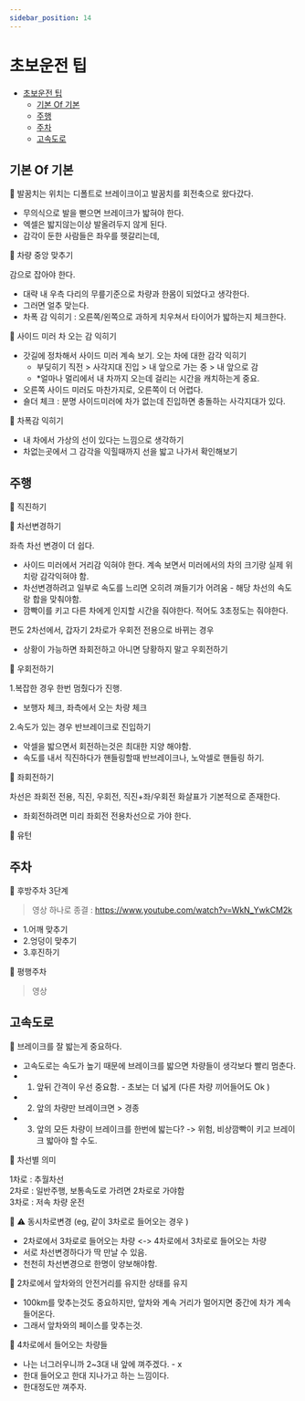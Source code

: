 ```yaml
---
sidebar_position: 14
---
```


# 초보운전 팁    


- [초보운전 팁](#초보운전-팁)
  - [기본 Of 기본](#기본-of-기본)
  - [주행](#주행)
  - [주차](#주차)
  - [고속도로](#고속도로)


## 기본 Of 기본  

📌 발꿈치는 위치는 디폴트로 브레이크이고 발꿈치를 회전축으로 왔다갔다.    
- 무의식으로 발을 뻗으면 브레이크가 밟혀야 한다.  
- 엑셀은 밟지않는이상 발올려두지 않게 된다.  
- 감각이 둔한 사람들은 좌우를 헷갈리는데, 

📌 차량 중앙 맞추기   

감으로 잡아야 한다.  
- 대략 내 우측 다리의 무릎기준으로 차량과 한몸이 되었다고 생각한다.  
- 그러면 얼추 맞는다.  
- 차폭 감 익히기 : 오른쪽/왼쪽으로 과하게 치우쳐서 타이어가 밟하는지 체크한다.  

📌 사이드 미러 차 오는 감 익히기  
- 갓길에 정차해서 사이드 미러 계속 보기. 오는 차에 대한 감각 익히기  
  - 부딪히기 직전 > 사각지대 진입 > 내 앞으로 가는 중 > 내 앞으로 감  
  - *얼마나 멀리에서 내 차까지 오는데 걸리는 시간을 캐치하는게 중요.   
- 오른쪽 사이드 미러도 마찬가지로, 오른쪽이 더 어렵다.  
- 숄더 체크 : 분명 사이드미러에 차가 없는데 진입하면 충돌하는 사각지대가 있다.  

📌 차폭감 익히기  
- 내 차에서 가상의 선이 있다는 느낌으로 생각하기  
- 차없는곳에서 그 감각을 익힐때까지 선을 밟고 나가서 확인해보기  


## 주행  

📌 직진하기  

📌 차선변경하기  

좌측 차선 변경이 더 쉽다. 
- 사이드 미러에서 거리감 익혀야 한다. 계속 보면서 미러에서의 차의 크기랑 실제 위치랑 감각익혀야 함.  
- 차선변경하려고 일부로 속도를 느리면 오히려 껴들기가 어려움 - 해당 차선의 속도랑 합을 맞춰야함.    
- 깜빡이를 키고 다른 차에게 인지할 시간을 줘야한다. 적어도 3초정도는 줘야한다.         


편도 2차선에서, 갑자기 2차로가 우회전 전용으로 바뀌는 경우 
- 상황이 가능하면 좌회전하고 아니면 당황하지 말고 우회전하기   

📌 우회전하기   

1.복잡한 경우 한번 멈췄다가 진행.  
- 보행자 체크, 좌측에서 오는 차량 체크  

2.속도가 있는 경우 반브레이크로 진입하기  
- 악셀을 밟으면서 회전하는것은 최대한 지양 해야함.  
- 속도를 내서 직진하다가 핸들링할때 반브레이크나, 노악셀로 핸들링 하기.     


📌 좌회전하기   

차선은 좌회전 전용, 직진, 우회전, 직진+좌/우회전 화살표가 기본적으로 존재한다.  
- 좌회전하려면 미리 좌회전 전용차선으로 가야 한다.  

📌 유턴  


## 주차  

📌 후방주차 3단계  
>영상 하나로 종결 : https://www.youtube.com/watch?v=WkN_YwkCM2k  
- 1.어깨 맞추기 
- 2.엉덩이 맞추기   
- 3.후진하기 

📌 평행주차  
>영상   

## 고속도로 

📌 브레이크를 잘 밟는게 중요하다.  
- 고속도로는 속도가 높기 때문에 브레이크를 밟으면 차량들이 생각보다 빨리 멈춘다.  
- 1. 앞뒤 간격이 우선 중요함. - 초보는 더 넓게 (다른 차량 끼어들어도 Ok )    
- 2. 앞의 차량만 브레이크면 > 경종  
- 3. 앞의 모든 차량이 브레이크를 한번에 밟는다? -> 위험, 비상깜빡이 키고 브레이크 밟아야 할 수도.  

📌 차선별 의미  

1차로 : 추월차선  
2차로 : 일반주행, 보통속도로 가려면 2차로로 가야함  
3차로 : 저속 차량 운전    

📌 ⚠️ 동시차로변경 (eg, 같이 3차로로 들어오는 경우 ) 
- 2차로에서 3차로로 들어오는 차량 <-> 4차로에서 3차로로 들어오는 차량  
- 서로 차선변경하다가 딱 만날 수 있음.  
- 천천히 차선변경으로 한명이 양보해야함.  

📌 2차로에서 앞차와의 안전거리를 유지한 상태를 유지  
- 100km를 맞추는것도 중요하지만, 앞차와 계속 거리가 멀어지면 중간에 차가 계속 들어온다.  
- 그래서 앞차와의 페이스를 맞추는것.  

📌 4차로에서 들어오는 차량들  
- 나는 너그러우니까 2~3대 내 앞에 껴주겠다. - x  
- 한대 들어오고 한대 지나가고 하는 느낌이다.  
- 한대정도만 껴주자.  